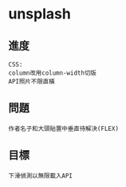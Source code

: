 # unsplash
## 進度
```
CSS: 
column改用column-width切版
API照片不限直橫
```

## 問題
```
作者名子和大頭貼置中垂直待解決(FLEX)
```

## 目標
```
下滑偵測以無限載入API
```